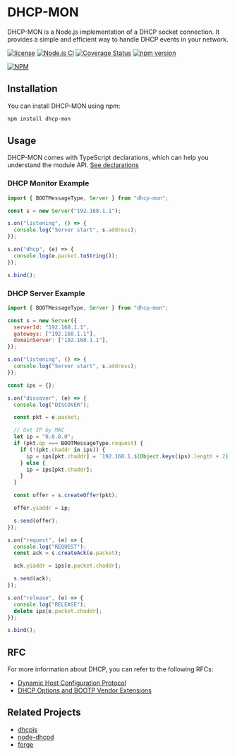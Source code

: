 # DHCP-MON

DHCP-MON is a Node.js implementation of a DHCP socket connection. It provides a
simple and efficient way to handle DHCP events in your network.

[![license](https://img.shields.io/badge/license-MIT-green.svg?style=flat)](https://raw.githubusercontent.com/microshine/dhcp-mon/master/LICENSE)
[![Node.js CI](https://github.com/microshine/dhcp/actions/workflows/test.yml/badge.svg)](https://github.com/microshine/dhcp/actions/workflows/test.yml)
[![Coverage Status](https://coveralls.io/repos/github/microshine/dhcp/badge.svg?branch=master)](https://coveralls.io/github/microshine/dhcp?branch=master)
[![npm version](https://badge.fury.io/js/dhcp-mon.svg)](https://badge.fury.io/js/dhcp-mon)

[![NPM](https://nodei.co/npm/dhcp-mon.png)](https://nodei.co/npm/dhcp-mon/)

## Installation

You can install DHCP-MON using npm:

```bash
npm install dhcp-mon
```

## Usage

DHCP-MON comes with TypeScript declarations, which can help you understand the
module API. [See declarations](index.d.ts)

### DHCP Monitor Example

```javascript
import { BOOTMessageType, Server } from "dhcp-mon";

const s = new Server("192.168.1.1");

s.on("listening", () => {
  console.log("Server start", s.address);
});

s.on("dhcp", (e) => {
  console.log(e.packet.toString());
});

s.bind();
```

### DHCP Server Example

```javascript
import { BOOTMessageType, Server } from "dhcp-mon";

const s = new Server({
  serverId: "192.168.1.1",
  gateways: ["192.168.1.1"],
  domainServer: ["192.168.1.1"],
});

s.on("listening", () => {
  console.log("Server start", s.address);
});

const ips = {};

s.on("discover", (e) => {
  console.log("DISCOVER");

  const pkt = e.packet;

  // Get IP by MAC
  let ip = "0.0.0.0";
  if (pkt.op === BOOTMessageType.request) {
    if (!(pkt.chaddr in ips)) {
      ip = ips[pkt.chaddr] = `192.168.1.${Object.keys(ips).length + 2}`;
    } else {
      ip = ips[pkt.chaddr];
    }
  }

  const offer = s.createOffer(pkt);

  offer.yiaddr = ip;

  s.send(offer);
});

s.on("request", (e) => {
  console.log("REQUEST");
  const ack = s.createAck(e.packet);

  ack.yiaddr = ips[e.packet.chaddr];

  s.send(ack);
});

s.on("release", (e) => {
  console.log("RELEASE");
  delete ips[e.packet.chaddr];
});

s.bind();
```

## RFC

For more information about DHCP, you can refer to the following RFCs:

- [Dynamic Host Configuration Protocol](https://tools.ietf.org/html/rfc2131)
- [DHCP Options and BOOTP Vendor Extensions](https://tools.ietf.org/html/rfc2132)

## Related Projects

- [dhcpjs](https://github.com/apaprocki/node-dhcpjs)
- [node-dhcpd](https://github.com/glaszig/node-dhcpd)
- [forge](https://github.com/konobi/forge/blob/master/lib/dhcpd.js)
